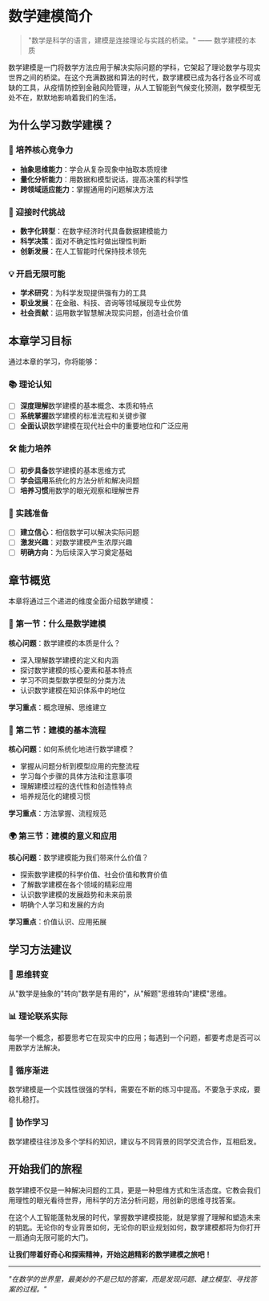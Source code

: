 # 数学建模简介

> "数学是科学的语言，建模是连接理论与实践的桥梁。" 
> —— 数学建模的本质

数学建模是一门将数学方法应用于解决实际问题的学科，它架起了理论数学与现实世界之间的桥梁。在这个充满数据和算法的时代，数学建模已成为各行各业不可或缺的工具，从疫情防控到金融风险管理，从人工智能到气候变化预测，数学模型无处不在，默默地影响着我们的生活。

## 为什么学习数学建模？

### 🎯 培养核心竞争力
- **抽象思维能力**：学会从复杂现象中抽取本质规律
- **量化分析能力**：用数据和模型说话，提高决策的科学性
- **跨领域适应能力**：掌握通用的问题解决方法

### 🚀 迎接时代挑战
- **数字化转型**：在数字经济时代具备数据建模能力
- **科学决策**：面对不确定性时做出理性判断
- **创新发展**：在人工智能时代保持技术领先

### 💡 开启无限可能
- **学术研究**：为科学发现提供强有力的工具
- **职业发展**：在金融、科技、咨询等领域展现专业优势
- **社会贡献**：运用数学智慧解决现实问题，创造社会价值

## 本章学习目标

通过本章的学习，你将能够：

### 📚 理论认知
- [ ] **深度理解**数学建模的基本概念、本质和特点
- [ ] **系统掌握**数学建模的标准流程和关键步骤  
- [ ] **全面认识**数学建模在现代社会中的重要地位和广泛应用

### 🛠️ 能力培养
- [ ] **初步具备**数学建模的基本思维方式
- [ ] **学会运用**系统化的方法分析和解决问题
- [ ] **培养习惯**用数学的眼光观察和理解世界

### 🎪 实践准备
- [ ] **建立信心**：相信数学可以解决实际问题
- [ ] **激发兴趣**：对数学建模产生浓厚兴趣
- [ ] **明确方向**：为后续深入学习奠定基础

## 章节概览

本章将通过三个递进的维度全面介绍数学建模：

### 📖 第一节：什么是数学建模
**核心问题**：数学建模的本质是什么？
- 深入理解数学建模的定义和内涵
- 探讨数学建模的核心要素和基本特点
- 学习不同类型数学模型的分类方法
- 认识数学建模在知识体系中的地位

**学习重点**：概念理解、思维建立

### 🔄 第二节：建模的基本流程  
**核心问题**：如何系统化地进行数学建模？
- 掌握从问题分析到模型应用的完整流程
- 学习每个步骤的具体方法和注意事项
- 理解建模过程的迭代性和创造性特点
- 培养规范化的建模习惯

**学习重点**：方法掌握、流程规范

### 🌍 第三节：建模的意义和应用
**核心问题**：数学建模能为我们带来什么价值？
- 探索数学建模的科学价值、社会价值和教育价值
- 了解数学建模在各个领域的精彩应用
- 认识数学建模的发展趋势和未来前景
- 明确个人学习和发展的方向

**学习重点**：价值认识、应用拓展

## 学习方法建议

### 💭 思维转变
从"数学是抽象的"转向"数学是有用的"，从"解题"思维转向"建模"思维。

### 📊 理论联系实际  
每学一个概念，都要思考它在现实中的应用；每遇到一个问题，都要考虑是否可以用数学方法解决。

### 🔄 循序渐进
数学建模是一个实践性很强的学科，需要在不断的练习中提高。不要急于求成，要稳扎稳打。

### 👥 协作学习
数学建模往往涉及多个学科的知识，建议与不同背景的同学交流合作，互相启发。

## 开始我们的旅程

数学建模不仅是一种解决问题的工具，更是一种思维方式和生活态度。它教会我们用理性的眼光看待世界，用科学的方法分析问题，用创新的思维寻找答案。

在这个人工智能蓬勃发展的时代，掌握数学建模技能，就是掌握了理解和塑造未来的钥匙。无论你的专业背景如何，无论你的职业规划如何，数学建模都将为你打开一扇通向无限可能的大门。

**让我们带着好奇心和探索精神，开始这趟精彩的数学建模之旅吧！**

---

*"在数学的世界里，最美妙的不是已知的答案，而是发现问题、建立模型、寻找答案的过程。"*
